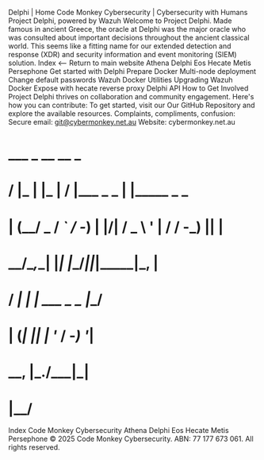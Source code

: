 Delphi | Home
Code Monkey Cybersecurity | Cybersecurity with Humans
Project Delphi, powered by Wazuh
Welcome to Project Delphi. Made famous in ancient Greece, the oracle at Delphi was the major oracle who was consulted about important decisions throughout the ancient classical world. This seems like a fitting name for our extended detection and response (XDR) and security information and event monitoring (SIEM) solution.
Index
<-- Return to main website
Athena
Delphi
Eos
Hecate
Metis
Persephone
Get started with Delphi
Prepare Docker
Multi-node deployment
Change default passwords
Wazuh Docker Utilities
Upgrading Wazuh Docker
Expose with hecate reverse proxy
Delphi API
How to Get Involved
Project Delphi thrives on collaboration and community engagement. Here's how you can contribute:
To get started, visit our Our GitHub Repository and explore the available resources.
Complaints, compliments, confusion:
Secure email: git@cybermonkey.net.au
Website: cybermonkey.net.au
#     ___         _       __  __          _
#    / __|___  __| |___  |  \/  |___ _ _ | |_____ _  _
#   | (__/ _ \/ _` / -_) | |\/| / _ \ ' \| / / -_) || |
#    \___\___/\__,_\___| |_|  |_\___/_||_|_\_\___|\_, |
#                  / __|  _| |__  ___ _ _         |__/
#                 | (_| || | '_ \/ -_) '_|
#                  \___\_, |_.__/\___|_|
#                      |__/
Index
Code Monkey Cybersecurity
Athena
Delphi
Eos
Hecate
Metis
Persephone
© 2025 Code Monkey Cybersecurity. ABN: 77 177 673 061. All rights reserved.